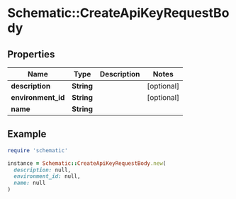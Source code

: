 # Schematic::CreateApiKeyRequestBody

## Properties

| Name | Type | Description | Notes |
| ---- | ---- | ----------- | ----- |
| **description** | **String** |  | [optional] |
| **environment_id** | **String** |  | [optional] |
| **name** | **String** |  |  |

## Example

```ruby
require 'schematic'

instance = Schematic::CreateApiKeyRequestBody.new(
  description: null,
  environment_id: null,
  name: null
)
```

